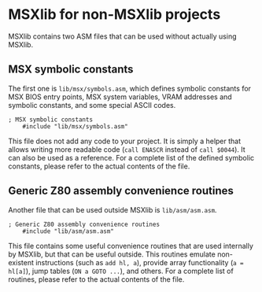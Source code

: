 # MSXlib for non-MSXlib projects

MSXlib contains two ASM files that can be used without actually using MSXlib.


## MSX symbolic constants

The first one is `lib/msx/symbols.asm`, which defines symbolic constants for MSX BIOS entry points, MSX system variables, VRAM addresses and symbolic constants, and some special ASCII codes.
```
; MSX symbolic constants
	#include "lib/msx/symbols.asm"
```
This file does not add any code to your project.
It is simply a helper that allows writing more readable code (`call ENASCR` instead of `call $0044`). It can also be used as a reference.
For a complete list of the defined symbolic constants, please refer to the actual contents of the file.


## Generic Z80 assembly convenience routines

Another file that can be used outside MSXlib is `lib/asm/asm.asm`.
```
; Generic Z80 assembly convenience routines
	#include "lib/asm/asm.asm"
```
This file contains some useful convenience routines that are used internally by MSXlib, but that can be useful outside.
This routines emulate non-existent instructions (such as `add hl, a`), provide array functionality (`a = hl[a]`), jump tables (`ON a GOTO ...`), and others.
For a complete list of routines, please refer to the actual contents of the file.

